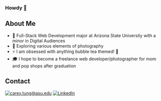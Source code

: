 ### Howdy 🤠
## About Me

- 🔭 Full-Stack Web Development major at Arizona State University with a minor in Digital Audiences
- 🌱 Exploring various elements of photography
- ⚡ I am obsessed with anything bubble tea themed! 🧋
- 🎓 I hope to become a freelance web developer/photographer for mom and pop shops after graduation

## Contact
<a href="mailto:carey.tung@asu.edu">![carey.tung@asu.edu](https://img.shields.io/badge/Gmail-D14836?style=for-the-badge&logo=gmail&logoColor=white)</a>
<a href="https://www.linkedin.com/in/carey-tung/">![LinkedIn](https://img.shields.io/badge/LinkedIn-0077B5?style=for-the-badge&logo=linkedin&logoColor=white)</a>
